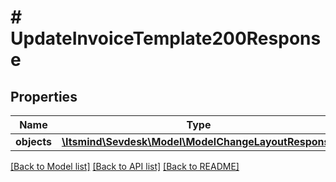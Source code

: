 # # UpdateInvoiceTemplate200Response

## Properties

Name | Type | Description | Notes
------------ | ------------- | ------------- | -------------
**objects** | [**\Itsmind\Sevdesk\Model\ModelChangeLayoutResponse**](ModelChangeLayoutResponse.md) |  | [optional]

[[Back to Model list]](../../README.md#models) [[Back to API list]](../../README.md#endpoints) [[Back to README]](../../README.md)
